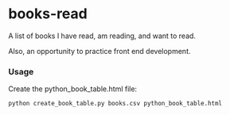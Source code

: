 # books-read

A list of books I have read, am reading, and want to read.

Also, an opportunity to practice front end development.

### Usage

Create the python_book_table.html file:
```
python create_book_table.py books.csv python_book_table.html
```
